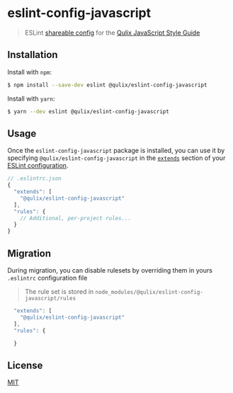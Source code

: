 # eslint-config-javascript

> ESLint [shareable config](http://eslint.org/docs/developer-guide/shareable-configs.html) for the [Qulix JavaScript Style Guide](./STYLEGUIDE.md)

## Installation

Install with `npm`:
```sh
$ npm install --save-dev eslint @qulix/eslint-config-javascript
```

Install with `yarn`:
```sh
$ yarn --dev eslint @qulix/eslint-config-javascript
```

## Usage

Once the `eslint-config-javascript` package is installed, you can use it by specifying `@qulix/eslint-config-javascript` in the [`extends`](http://eslint.org/docs/user-guide/configuring#extending-configuration-files) section of your [ESLint configuration](http://eslint.org/docs/user-guide/configuring).

```js
// .eslintrc.json
{
  "extends": [
    "@qulix/eslint-config-javascript"
  ],
  "rules": {
    // Additional, per-project rules...
  }
}
```

## Migration

During migration, you can disable rulesets by overriding them in yours `.eslintrc` configuration file

> The rule set is stored in `node_modules/@qulix/eslint-config-javascript/rules`

```js
  "extends": [
    "@qulix/eslint-config-javascript"
  ],
  "rules": {

  }
```

## License

[MIT](./LICENSE)

